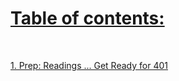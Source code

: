 # [Table of contents:](https://mohammadaltamimi98.github.io/Reading-notes)


<br> 

[1. Prep: Readings ... Get Ready for 401](https://mohammadaltamimi98.github.io/Reading-notes/401/prep)


